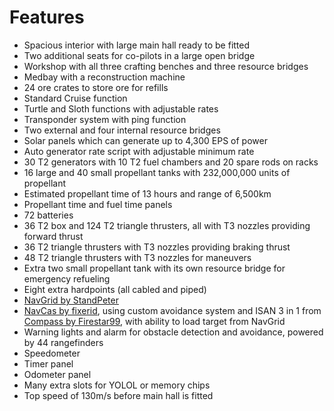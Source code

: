 # Features

- Spacious interior with large main hall ready to be fitted
- Two additional seats for co-pilots in a large open bridge
- Workshop with all three crafting benches and three resource bridges
- Medbay with a reconstruction machine
- 24 ore crates to store ore for refills
- Standard Cruise function
- Turtle and Sloth functions with adjustable rates
- Transponder system with ping function
- Two external and four internal resource bridges
- Solar panels which can generate up to 4,300 EPS of power
- Auto generator rate script with adjustable minimum rate
- 30 T2 generators with 10 T2 fuel chambers and 20 spare rods on racks
- 16 large and 40 small propellant tanks with 232,000,000 units of propellant
- Estimated propellant time of 13 hours and range of 6,500km
- Propellant time and fuel time panels
- 72 batteries
- 36 T2 box and 124 T2 triangle thrusters, all with T3 nozzles providing forward thrust
- 36 T2 triangle thrusters with T3 nozzles providing braking thrust
- 48 T2 triangle thrusters with T3 nozzles for maneuvers
- Extra two small propellant tank with its own resource bridge for emergency refueling
- Eight extra hardpoints (all cabled and piped)
- [NavGrid by StandPeter](https://github.com/pcbennion/starbase-navgrid)
- [NavCas by fixerid](https://github.com/fixerid/sb-projects/tree/main/NavCas), using custom avoidance system and ISAN 3 in 1 from [Compass by Firestar99](https://gitlab.com/Firestar99/yolol/-/blob/master/src/compass/README.md), with ability to load target from NavGrid
- Warning lights and alarm for obstacle detection and avoidance, powered by 44 rangefinders
- Speedometer
- Timer panel
- Odometer panel
- Many extra slots for YOLOL or memory chips
- Top speed of 130m/s before main hall is fitted
